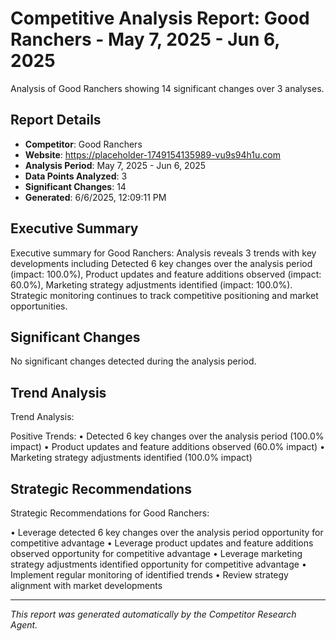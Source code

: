 # Competitive Analysis Report: Good Ranchers - May 7, 2025 - Jun 6, 2025

Analysis of Good Ranchers showing 14 significant changes over 3 analyses.

## Report Details

- **Competitor**: Good Ranchers
- **Website**: https://placeholder-1749154135989-vu9s94h1u.com
- **Analysis Period**: May 7, 2025 - Jun 6, 2025
- **Data Points Analyzed**: 3
- **Significant Changes**: 14
- **Generated**: 6/6/2025, 12:09:11 PM

## Executive Summary

Executive summary for Good Ranchers: Analysis reveals 3 trends with key developments including Detected 6 key changes over the analysis period (impact: 100.0%), Product updates and feature additions observed (impact: 60.0%), Marketing strategy adjustments identified (impact: 100.0%). Strategic monitoring continues to track competitive positioning and market opportunities.

## Significant Changes

No significant changes detected during the analysis period.

## Trend Analysis

Trend Analysis:

Positive Trends:
• Detected 6 key changes over the analysis period (100.0% impact)
• Product updates and feature additions observed (60.0% impact)
• Marketing strategy adjustments identified (100.0% impact)

## Strategic Recommendations

Strategic Recommendations for Good Ranchers:

• Leverage detected 6 key changes over the analysis period opportunity for competitive advantage
• Leverage product updates and feature additions observed opportunity for competitive advantage
• Leverage marketing strategy adjustments identified opportunity for competitive advantage
• Implement regular monitoring of identified trends
• Review strategy alignment with market developments

---

*This report was generated automatically by the Competitor Research Agent.*
